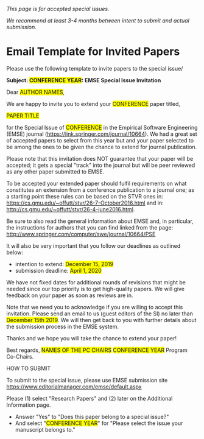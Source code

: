 _This page is for accepted special issues._

_We recommend at least 3-4 months between intent to submit and actual submission._

# Email Template for Invited Papers

Please use the following template to invite papers to the special issue/

**Subject: <span style="background-color: #FFFF00">CONFERENCE YEAR</span>: EMSE Special Issue Invitation**
 
Dear <span style="background-color: #FFFF00">AUTHOR NAMES</span>,

We are happy to invite you to extend your <span style="background-color: #FFFF00">CONFERENCE</span> paper titled,

<span style="background-color: #FFFF00">PAPER TITLE</span>

for the Special Issue of <span style="background-color: #FFFF00">CONFERENCE</span> in the Empirical Software Engineering (EMSE) journal (<https://link.springer.com/journal/10664>). We had a great set of accepted papers to select from this year but and your paper selected to be among the ones to be given the chance to extend for journal publication.

Please note that this invitation does NOT guarantee that your paper will be accepted; it gets a special "track" into the journal but will be peer reviewed as any other paper submitted to EMSE.

To be accepted your extended paper should fulfil requirements on what constitutes an extension from a conference publication to a journal one; as a starting point these rules can be based on the STVR ones in: <https://cs.gmu.edu/~offutt/stvr/26-7-October2016.html> and in: <http://cs.gmu.edu/~offutt/stvr/26-4-june2016.html>.

Be sure to also read the general information about EMSE and, in particular, the instructions for authors that you can find linked from the page: <http://www.springer.com/computer/swe/journal/10664/PSE>

It will also be very important that you follow our deadlines as outlined below:

* intention to extend: <span style="background-color: #FFFF00">December 15, 2019</span>
* submission deadline: <span style="background-color: #FFFF00">April 1, 2020</span>

We have not fixed dates for additional rounds of revisions that might be needed since our top priority is to get high-quality papers. We will give feedback on your paper as soon as reviews are in.

Note that we need you to acknowledge if you are willing to accept this invitation. Please send an email to us (guest editors of the SI) no later than <span style="background-color: #FFFF00">December 15th 2019</span>. We will then get back to you with further details about the submission process in the EMSE system. 

Thanks and we hope you will take the chance to extend your paper!

Best regards,
<span style="background-color: #FFFF00">NAMES OF THE PC CHAIRS</span>
<span style="background-color: #FFFF00">CONFERENCE YEAR</span> Program Co-Chairs.
 
 
HOW TO SUBMIT
 
To submit to the special issue, please use EMSE submission site <https://www.editorialmanager.com/emse/default.aspx>

Please (1) select "Research Papers" and (2) later on the Additional Information page.
 
*	Answer "Yes" to "Does this paper belong to a special issue?"
*	And select "<span style="background-color: #FFFF00">CONFERENCE YEAR</span>" for "Please select the issue your manuscript belongs to."
